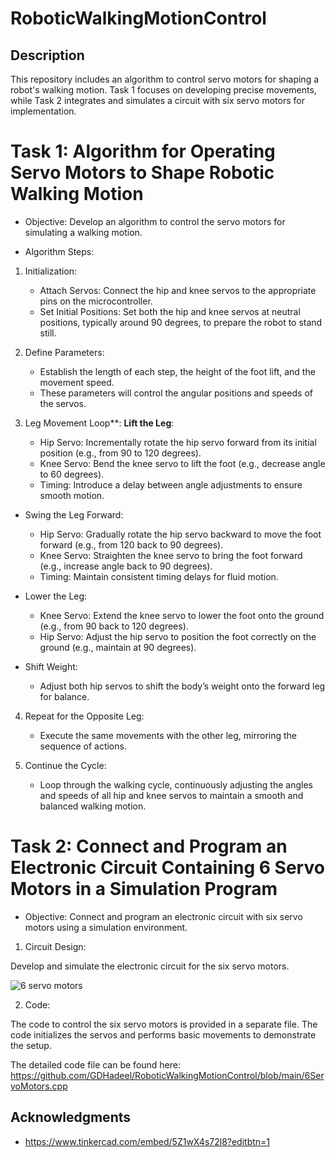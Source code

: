 # RoboticWalkingMotionControl

## Description
This repository includes an algorithm to control servo motors for shaping a robot's walking motion. Task 1 focuses on developing precise movements, while Task 2 integrates and simulates a circuit with six servo motors for implementation.

# Task 1: Algorithm for Operating Servo Motors to Shape Robotic Walking Motion
* Objective: Develop an algorithm to control the servo motors for simulating a walking motion.

* Algorithm Steps:
  
1. Initialization:
   * Attach Servos: Connect the hip and knee servos to the appropriate pins on the microcontroller.
   * Set Initial Positions: Set both the hip and knee servos at neutral positions, typically around 90 degrees, to prepare the robot to stand still.

2. Define Parameters:
   * Establish the length of each step, the height of the foot lift, and the movement speed.
   * These parameters will control the angular positions and speeds of the servos.

3. Leg Movement Loop**:
   **Lift the Leg**:
   * Hip Servo: Incrementally rotate the hip servo forward from its initial position (e.g., from 90 to 120 degrees).
   * Knee Servo: Bend the knee servo to lift the foot (e.g., decrease angle to 60 degrees).
   * Timing: Introduce a delay between angle adjustments to ensure smooth motion.

  - Swing the Leg Forward:
     * Hip Servo: Gradually rotate the hip servo backward to move the foot forward (e.g., from 120 back to 90 degrees).
     * Knee Servo: Straighten the knee servo to bring the foot forward (e.g., increase angle back to 90 degrees).
     * Timing: Maintain consistent timing delays for fluid motion.

   - Lower the Leg:
     * Knee Servo: Extend the knee servo to lower the foot onto the ground (e.g., from 90 back to 120 degrees).
     * Hip Servo: Adjust the hip servo to position the foot correctly on the ground (e.g., maintain at 90 degrees).

   - Shift Weight:
     * Adjust both hip servos to shift the body’s weight onto the forward leg for balance.

4. Repeat for the Opposite Leg:
   * Execute the same movements with the other leg, mirroring the sequence of actions.

5. Continue the Cycle:
   * Loop through the walking cycle, continuously adjusting the angles and speeds of all hip and knee servos to maintain a smooth and balanced walking motion.


# Task 2: Connect and Program an Electronic Circuit Containing 6 Servo Motors in a Simulation Program

* Objective: Connect and program an electronic circuit with six servo motors using a simulation environment.

1. Circuit Design:
   
Develop and simulate the electronic circuit for the six servo motors.

![6 servo motors](https://github.com/GDHadeel/RoboticWalkingMotionControl/assets/126657301/825dc10a-9be9-41ea-af0d-a68f8ddc271a)

2. Code:
   
The code to control the six servo motors is provided in a separate file. The code initializes the servos and performs basic movements to demonstrate the setup.

The detailed code file can be found here: https://github.com/GDHadeel/RoboticWalkingMotionControl/blob/main/6ServoMotors.cpp

## Acknowledgments

* https://www.tinkercad.com/embed/5Z1wX4s72l8?editbtn=1





